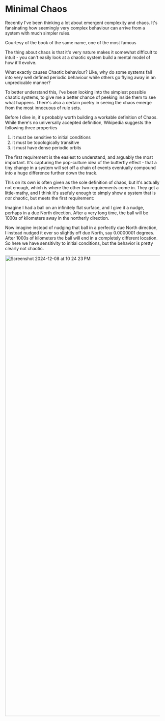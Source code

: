 # Minimal Chaos

Recently I've been thinking a lot about emergent complexity and chaos. It's fansinating how seemingly very complex behaviour can arrive from a system with much simpler rules.

Courtesy of the book of the same name, one of the most famous

The thing about chaos is that it's very nature makes it somewhat difficult to intuit - you can't easily look at a chaotic system build a mental model of how it'll evolve. 

What exactly causes Chaotic behaviour? Like, why do some systems fall into very well defined periodic behaviour while others go flying away in an  unpredicable manner?

To better understand this, I've been looking into the simplest possible chaotic systems, to give me a better chance of peeking inside them to see what happens. There's also a certain poetry in seeing the chaos emerge from the most innocuous of rule sets.

Before I dive in, it's probably worth building a workable definition of Chaos. While there's no universally accepted definition, Wikipedia suggests the following three properties

1. it must be sensitive to initial conditions
2. it must be topologically transitive
3. it must have dense periodic orbits

The first requirement is the easiest to understand, and arguably the most important. It's capturing the pop-culture idea of the butterfly effect - that a tiny change in a system will set off a chain of events eventually compound into a huge difference further down the track.

This on its own is often given as the sole definition of chaos, but it's actually not enough, which is where the other two requirements come in. They get a little-mathy, and I think it's usefuly enough to simply show a system that is _not_ chaotic, but meets the first requirement:

Imagine I had a ball on an infinitely flat surface, and I give it a nudge, perhaps in a due North direction. After a very long time, the ball will be 1000s of kilometers away in the northerly direction.

Now imagine instead of nudging that ball in a perfectly due North direction, I instead nudged it ever so slightly off due North, say 0.0000001 degrees. After 1000s of kilometers the ball will end in a completely different location. So here we have sensitivity to initial conditions, but the behavior is pretty clearly not chaotic. 




<img width="1500" alt="Screenshot 2024-12-08 at 10 24 23 PM" src="https://github.com/user-attachments/assets/4e55579d-1978-4183-8cb0-cb024bff22db">
